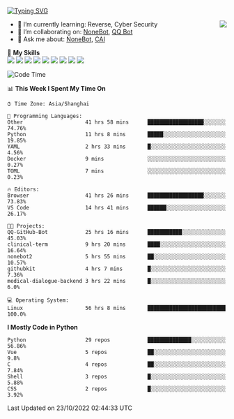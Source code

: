[![Typing SVG](https://readme-typing-svg.herokuapp.com?size=25&duration=2500&color=8C43EA&vCenter=true&width=200&height=40&lines=Hi+there+%F0%9F%91%8B%F0%9F%8F%BB;I'm+yanyongyu)](https://git.io/typing-svg)

<a href="#">
  <img align="right" src="https://github-readme-stats.vercel.app/api?username=yanyongyu&count_private=true&show_icons=true&bg_color=15,f2f7fd,E0EAFC" />
</a>

- 🌱 I’m currently learning: Reverse, Cyber Security
- 👯 I’m collaborating on: [NoneBot](https://github.com/nonebot), [QQ Bot](https://github.com/Mrs4s/go-cqhttp)
- 💬 Ask me about: [NoneBot](https://github.com/nonebot), [CAI](https://github.com/cscs181/CAI)

🌟 **My Skills**  
![](https://img.shields.io/badge/-Python-3e74a2?style=flat-square&logo=Python&logoColor=fff)
![](https://img.shields.io/badge/-Node.js-339933?style=flat-square&logo=Node.js&logoColor=fff)
![](https://img.shields.io/badge/-Vue-4fc08d?style=flat-square&logo=Vue.js&logoColor=fff)
![](https://img.shields.io/badge/-React-2d98ce?style=flat-square&logo=React&logoColor=fff)
![](https://img.shields.io/badge/-Docker-2496ED?style=flat-square&logo=Docker&logoColor=fff)
![](https://img.shields.io/badge/-Linux-000000?style=flat-square&logo=Linux&logoColor=fff)
![](https://img.shields.io/badge/-MySQL-4479A1?style=flat-square&logo=MySQL&logoColor=fff)
![](https://img.shields.io/badge/-Redis-DC382D?style=flat-square&logo=Redis&logoColor=fff)
![](https://img.shields.io/badge/-MongoDB-47A248?style=flat-square&logo=MongoDB&logoColor=fff)

<!--START_SECTION:waka-->
![Code Time](http://img.shields.io/badge/Code%20Time-3%2C089%20hrs%2028%20mins-blue)

📊 **This Week I Spent My Time On** 

```text
⌚︎ Time Zone: Asia/Shanghai

💬 Programming Languages: 
Other                    41 hrs 58 mins      ██████████████████░░░░░░░   74.76% 
Python                   11 hrs 8 mins       █████░░░░░░░░░░░░░░░░░░░░   19.85% 
YAML                     2 hrs 33 mins       █░░░░░░░░░░░░░░░░░░░░░░░░   4.56% 
Docker                   9 mins              ░░░░░░░░░░░░░░░░░░░░░░░░░   0.27% 
TOML                     7 mins              ░░░░░░░░░░░░░░░░░░░░░░░░░   0.23%

🔥 Editors: 
Browser                  41 hrs 26 mins      ██████████████████░░░░░░░   73.83% 
VS Code                  14 hrs 41 mins      ██████░░░░░░░░░░░░░░░░░░░   26.17%

🐱‍💻 Projects: 
QQ-GitHub-Bot            25 hrs 16 mins      ███████████░░░░░░░░░░░░░░   45.03% 
clinical-term            9 hrs 20 mins       ████░░░░░░░░░░░░░░░░░░░░░   16.64% 
nonebot2                 5 hrs 55 mins       ██░░░░░░░░░░░░░░░░░░░░░░░   10.57% 
githubkit                4 hrs 7 mins        █░░░░░░░░░░░░░░░░░░░░░░░░   7.36% 
medical-dialogue-backend 3 hrs 22 mins       █░░░░░░░░░░░░░░░░░░░░░░░░   6.0%

💻 Operating System: 
Linux                    56 hrs 8 mins       █████████████████████████   100.0%

```

**I Mostly Code in Python** 

```text
Python                   29 repos            ██████████████░░░░░░░░░░░   56.86% 
Vue                      5 repos             ██░░░░░░░░░░░░░░░░░░░░░░░   9.8% 
C                        4 repos             ██░░░░░░░░░░░░░░░░░░░░░░░   7.84% 
Shell                    3 repos             █░░░░░░░░░░░░░░░░░░░░░░░░   5.88% 
CSS                      2 repos             █░░░░░░░░░░░░░░░░░░░░░░░░   3.92%

```



 Last Updated on 23/10/2022 02:44:33 UTC
<!--END_SECTION:waka-->
